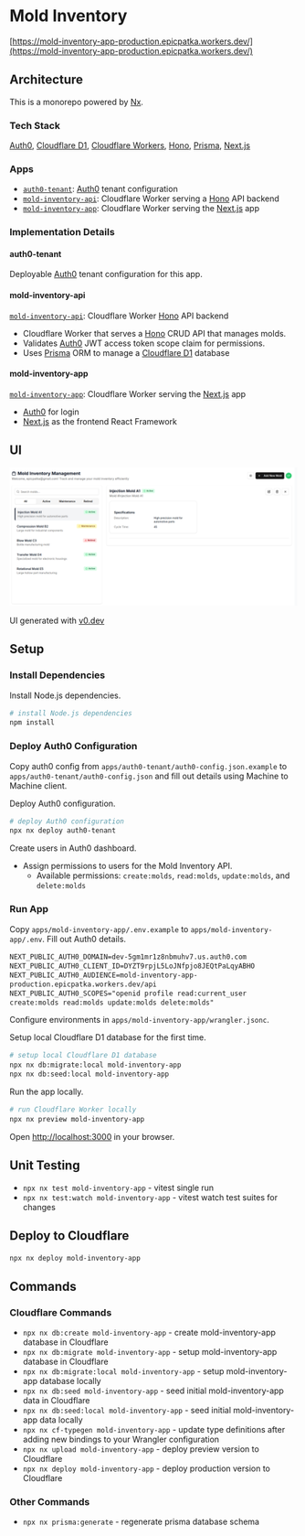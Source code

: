 # Mold Inventory

[https://mold-inventory-app-production.epicpatka.workers.dev/](https://mold-inventory-app-production.epicpatka.workers.dev/)

## Architecture

This is a monorepo powered by [Nx](https://nx.dev/).

### Tech Stack
[Auth0](https://auth0.com/), [Cloudflare D1](https://developers.cloudflare.com/d1/), [Cloudflare Workers](https://developers.cloudflare.com/workers/), [Hono](https://hono.dev/), [Prisma](https://www.prisma.io/), [Next.js](https://nextjs.org/)


### Apps

- [`auth0-tenant`](./apps/auth0-tenant/README.md): [Auth0](https://auth0.com/) tenant configuration
- [`mold-inventory-api`](./apps/mold-inventory-api/README.md): Cloudflare Worker serving a [Hono](https://hono.dev/) API backend
- [`mold-inventory-app`](./apps/mold-inventory-app/README.md): Cloudflare Worker serving the [Next.js](https://nextjs.org/) app


### Implementation Details

#### auth0-tenant

Deployable [Auth0](https://auth0.com/) tenant configuration for this app.

#### mold-inventory-api

[`mold-inventory-api`](./apps/mold-inventory-api/README.md): Cloudflare Worker [Hono](https://hono.dev/) API backend

- Cloudflare Worker that serves a [Hono](https://hono.dev/) CRUD API that manages molds.
- Validates [Auth0](https://auth0.com/) JWT access token scope claim for permissions.
- Uses [Prisma](https://www.prisma.io/) ORM to manage a [Cloudflare D1](https://developers.cloudflare.com/d1/) database

#### mold-inventory-app

[`mold-inventory-app`](./apps/mold-inventory-app/README.md): Cloudflare Worker serving the [Next.js](https://nextjs.org/) app
  - [Auth0](https://auth0.com/) for login
  - [Next.js](https://developers.cloudflare.com/workers/framework-guides/web-apps/nextjs/) as the frontend React Framework


## UI

![Screenshot of UI](./apps/mold-inventory-app/docs/ui.png)

UI generated with [v0.dev](https://v0.dev/)


## Setup

### Install Dependencies

Install Node.js dependencies.
```bash
# install Node.js dependencies
npm install
```

### Deploy Auth0 Configuration

Copy auth0 config from `apps/auth0-tenant/auth0-config.json.example` to `apps/auth0-tenant/auth0-config.json` and fill out details using Machine to Machine client.

Deploy Auth0 configuration.
```bash
# deploy Auth0 configuration
npx nx deploy auth0-tenant
```

Create users in Auth0 dashboard.
- Assign permissions to users for the Mold Inventory API.
  - Available permissions: `create:molds`, `read:molds`, `update:molds`, and `delete:molds`


### Run App

Copy `apps/mold-inventory-app/.env.example` to `apps/mold-inventory-app/.env`. Fill out Auth0 details.
```
NEXT_PUBLIC_AUTH0_DOMAIN=dev-5gm1mr1z8nbmuhv7.us.auth0.com
NEXT_PUBLIC_AUTH0_CLIENT_ID=DYZT9rpjL5LoJNfpjo8JEQtPaLqyABHO
NEXT_PUBLIC_AUTH0_AUDIENCE=mold-inventory-app-production.epicpatka.workers.dev/api
NEXT_PUBLIC_AUTH0_SCOPES="openid profile read:current_user create:molds read:molds update:molds delete:molds"
```

Configure environments in `apps/mold-inventory-app/wrangler.jsonc`.

Setup local Cloudflare D1 database for the first time.
```bash
# setup local Cloudflare D1 database
npx nx db:migrate:local mold-inventory-app
npx nx db:seed:local mold-inventory-app
```

Run the app locally.
```bash
# run Cloudflare Worker locally
npx nx preview mold-inventory-app
```

Open [http://localhost:3000](http://localhost:3000) in your browser.


## Unit Testing
- `npx nx test mold-inventory-app` - vitest single run
- `npx nx test:watch mold-inventory-app` - vitest watch test suites for changes


## Deploy to Cloudflare
```bash
npx nx deploy mold-inventory-app
```

## Commands

### Cloudflare Commands
- `npx nx db:create mold-inventory-app` - create mold-inventory-app database in Cloudflare
- `npx nx db:migrate mold-inventory-app` - setup mold-inventory-app database in Cloudflare
- `npx nx db:migrate:local mold-inventory-app` - setup mold-inventory-app database locally
- `npx nx db:seed mold-inventory-app` - seed initial mold-inventory-app data in Cloudflare
- `npx nx db:seed:local mold-inventory-app` - seed initial mold-inventory-app data locally
- `npx nx cf-typegen mold-inventory-app` - update type definitions after adding new bindings to your Wrangler configuration
- `npx nx upload mold-inventory-app` - deploy preview version to Cloudflare
- `npx nx deploy mold-inventory-app` - deploy production version to Cloudflare

### Other Commands
- `npx nx prisma:generate` - regenerate prisma database schema
